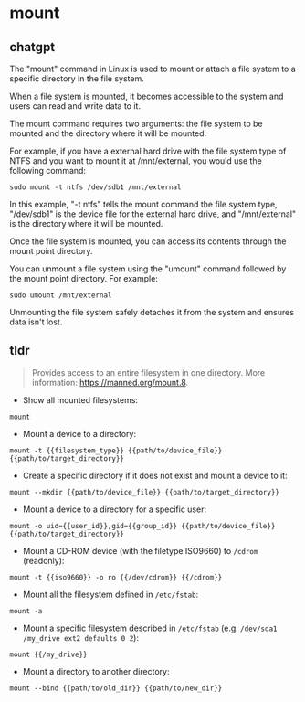 # mount 
## chatgpt 
The "mount" command in Linux is used to mount or attach a file system to a specific directory in the file system. 

When a file system is mounted, it becomes accessible to the system and users can read and write data to it. 

The mount command requires two arguments: the file system to be mounted and the directory where it will be mounted. 

For example, if you have a external hard drive with the file system type of NTFS and you want to mount it at /mnt/external, you would use the following command: 

```
sudo mount -t ntfs /dev/sdb1 /mnt/external
```

In this example, "-t ntfs" tells the mount command the file system type, "/dev/sdb1" is the device file for the external hard drive, and "/mnt/external" is the directory where it will be mounted.

Once the file system is mounted, you can access its contents through the mount point directory. 

You can unmount a file system using the "umount" command followed by the mount point directory. For example: 

```
sudo umount /mnt/external
``` 

Unmounting the file system safely detaches it from the system and ensures data isn't lost. 

## tldr 
 
> Provides access to an entire filesystem in one directory.
> More information: <https://manned.org/mount.8>.

- Show all mounted filesystems:

`mount`

- Mount a device to a directory:

`mount -t {{filesystem_type}} {{path/to/device_file}} {{path/to/target_directory}}`

- Create a specific directory if it does not exist and mount a device to it:

`mount --mkdir {{path/to/device_file}} {{path/to/target_directory}}`

- Mount a device to a directory for a specific user:

`mount -o uid={{user_id}},gid={{group_id}} {{path/to/device_file}} {{path/to/target_directory}}`

- Mount a CD-ROM device (with the filetype ISO9660) to `/cdrom` (readonly):

`mount -t {{iso9660}} -o ro {{/dev/cdrom}} {{/cdrom}}`

- Mount all the filesystem defined in `/etc/fstab`:

`mount -a`

- Mount a specific filesystem described in `/etc/fstab` (e.g. `/dev/sda1 /my_drive ext2 defaults 0 2`):

`mount {{/my_drive}}`

- Mount a directory to another directory:

`mount --bind {{path/to/old_dir}} {{path/to/new_dir}}`
